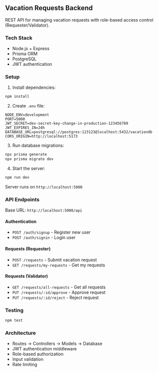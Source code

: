 ## Vacation Requests Backend

REST API for managing vacation requests with role-based access control (Requester/Validator).

### Tech Stack

- Node.js + Express
- Prisma ORM
- PostgreSQL
- JWT authentication

### Setup

1. Install dependencies:

```powershell
npm install
```

2. Create `.env` file:

```env
NODE_ENV=development
PORT=5000
JWT_SECRET=dev-secret-key-change-in-production-123456789
JWT_EXPIRES_IN=24h
DATABASE_URL=postgresql://postgres:123123@localhost:5432/vacationdb
CORS_ORIGIN=http://localhost:5173
```

3. Run database migrations:

```powershell
npx prisma generate
npx prisma migrate dev
```

4. Start the server:

```powershell
npm run dev
```

Server runs on `http://localhost:5000`

### API Endpoints

Base URL: `http://localhost:5000/api`

#### Authentication

- `POST /auth/signup` - Register new user
- `POST /auth/signin` - Login user

#### Requests (Requester)

- `POST /requests` - Submit vacation request
- `GET /requests/my-requests` - Get my requests

#### Requests (Validator)

- `GET /requests/all-requests` - Get all requests
- `PUT /requests/:id/approve` - Approve request
- `PUT /requests/:id/reject` - Reject request

### Testing

```powershell
npm test
```

### Architecture

- Routes → Controllers → Models → Database
- JWT authentication middleware
- Role-based authorization
- Input validation
- Rate limiting
